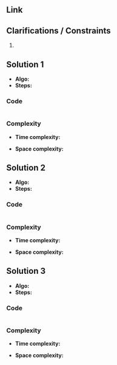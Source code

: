
## Link



## Clarifications / Constraints

1. 

## Solution 1

- **Algo:**    
- **Steps:**
  


### Code

```java

```

### Complexity

- **Time complexity:**      
   

- **Space complexity:**   

   


## Solution 2

- **Algo:**    
- **Steps:**
  


### Code

```java

```

### Complexity

- **Time complexity:**      
   

- **Space complexity:**   
    


## Solution 3

- **Algo:**    
- **Steps:**
 


### Code

```java

```

### Complexity

- **Time complexity:**      
   

- **Space complexity:**   

    